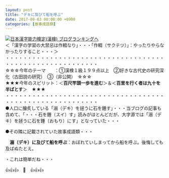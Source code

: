 ```yaml
---
layout: post
title: "デキに及びて船を呼ぶ"
date: 2017-09-03 00:00:00 +0900
categories: [故事成語類]
---
```


[![](/syuusyuu9701/assets/images/デキに及びて船を呼ぶ-br_c_3028_1.gif)](http://blog.with2.net/link.php?1659096:3028 "日本漢字能力検定(漢検) ブログランキングへ")[日本漢字能力検定(漢検) ブログランキングへ](http://blog.with2.net/link.php?1659096:3028)  
＜「漢字の学習の大禁忌は作輟なり」・・・「作輟（サクテツ）」：やったりやらなかったりすること・・・＞  
・・・・・・・・・・・・・・・・・・・・・・・・・・・・・・・・・・・・・・・・・・・・・・・・・・・・・・・・・  
☆☆☆今年のテーマ　　：①漢検１級１９９点以上　②好きな古代史の研究深化（古田説の研究）　③（非公開）　☆☆☆　　  
★★★今年のスピリット：＜**百尺竿頭一歩を進む**＞＆＜**百里を行く者は九十を半ばとす**＞　★★★  
・・・・・・・・・・・・・・・・・・・・・・・・・・・・・・・・・・・・・・・・・・・・・・・・・・・・・・・・・   
●人口に膾炙している「溺（デキ）を拯うに石を錘す」・・・当ブログの記事も含めて、「・・・石を錘（スイ）す」読みがほとんどだが、大字源では「溺（デキ）を拯うに石を錘（おもり）にす」となっていた・・・  
  
●その隣に記載されていた故事成語類・・・  
  
　**溺（デキ）に及びて船を呼ぶ**：おぼれていしまってから船を呼ぶ。後悔しても及ばぬたとえ。  
  
  
・これは簡単だね・・・  
  
👍👍👍　🐔　👍👍👍  